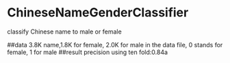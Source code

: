 # ChineseNameGenderClassifier
classify Chinese name to male or female

##data
3.8K name,1.8K for female, 2.0K for male
in the data file, 0 stands for female, 1 for male
##result
precision using ten fold:0.84a


